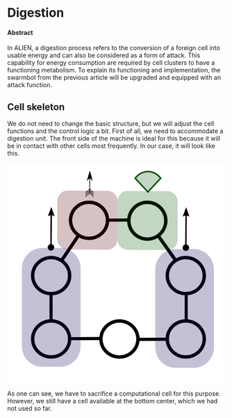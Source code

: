 # Digestion

#### Abstract

In ALIEN, a digestion process refers to the conversion of a foreign cell into usable energy and can also be considered as a form of attack. This capability for energy consumption are required by cell clusters to have a functioning metabolism. To explain its functioning and implementation, the swarmbot from the previous article will be upgraded and equipped with an attack function.

## Cell skeleton

We do not need to change the basic structure, but we will adjust the cell functions and the control logic a bit. First of all, we need to accommodate a digestion unit. The front side of the machine is ideal for this because it will be in contact with other cells most frequently. In our case, it will look like this.

![Cell skeleton of a swarmbot with attack capabilities](<../../.gitbook/assets/skeleton attacker.svg>)

As one can see, we have to sacrifice a computational cell for this purpose. However, we still have a cell available at the bottom center, which we had not used so far.
